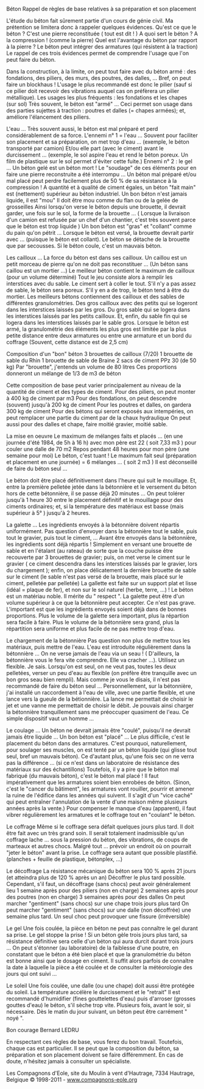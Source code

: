 Béton
Rappel de règles de base
relatives à sa préparation et son placement
 
 
L'étude du béton fait sûrement partie d'un cours de génie civil. Ma
prétention se limitera donc à rappeler quelques évidences.
Qu'est ce que le béton ?
C'est une pierre reconstituée ( tout est dit ! )
A quoi sert le béton ?
A la compression ! (comme la pierre)
Quel est l'avantage du béton par rapport à la pierre ?
Le béton peut intégrer des armatures (qui résistent à la traction)
Le rappel de ces trois évidences permet de comprendre l'usage que l'on peut
faire du béton.

Dans la construction, à la limite, on peut tout faire avec du béton armé : des fondations, des piliers, des murs, des poutres, des dalles, ... Bref, on peut faire un blockhaus !
L'usage le plus recommandé est donc le pilier (sauf si ce pilier doit
recevoir des vibrations auquel cas on préfèrera un pilier métallique).
Les usages les plus fréquents : les fondations et les chapes (sur sol)
Très souvent, le béton est "armé" ... Ceci permet son usage dans des parties sujettes à traction : poutres et dalles (= chapes armées); et, améliore l'élancement des piliers.
 
L'eau ...
Très souvent aussi, le béton est mal préparé et perd considérablement de sa force.
L'ennemi n° 1 = l'eau ...
Souvent pour faciliter son placement et sa préparation, on met trop d'eau ... (exemple, le béton transporté par camion)
Et/ou elle part (avec le ciment) avant le durcissement ... (exemple, le sol aspire l'eau et rend le béton poreux. Un film de plastique sur le sol permet d'éviter cette fuite.)
Ennemi n° 2 : le gel ...  Un béton gelé est un béton mort ! Le "soudage" de ces éléments pour en faire une pierre reconstruite a été interrompu ...
Un béton mal préparé et/ou mal placé peut perdre facilement plus de 50 % de sa résistance à la compression ! A quantité et à qualité de ciment égales, un béton "fait main" est (nettement) supérieur au béton industriel.
Un bon béton n'est jamais liquide, il est "mou"
Il doit être mou comme du flan ou de la gelée de grosseilles
Ainsi lorsqu'on verse le béton depuis une brouette, il devrait garder, une fois sur le sol,  la forme de la brouette ... ( Lorsque la livraison d'un camion est refusée par un chef d'un chantier, c'est très souvent parce que le béton est trop liquide )
Un bon béton est "gras" et "collant" comme du pain qu'on pétrit ...
Lorsque le béton est versé, la brouette devrait partir avec ... (puisque le béton est collant). Le béton se détache de la brouette que par secousses. Si le béton coule, c'est un mauvais béton.
 
Les cailloux ...
La force du béton est dans ses cailloux. Un caillou est un petit morceau de pierre qu'on ne doit pas reconstituer ... (Un béton sans caillou est un mortier ...)
Le meilleur béton contient le maximum de cailloux (pour un volume déterminé) Tout le jeu consiste alors à remplir les interstices avec du sable. Le ciment sert à coller le tout. 
S'il n'y a pas assez de sable, le béton sera poreux.
S'il y en a de trop, le béton tend à être du mortier.
Les meilleurs bétons contiennent des cailloux et des sables de différentes granulométries.
Des gros cailloux avec des petits qui se logeront dans les interstices laissés par les gros. Du gros sable qui se logera dans les interstices laissés par les petits cailloux. Et, enfin, du sable fin qui se logera dans les interstices laissés par le sable gros.
Lorsque le béton est armé, la granulométrie des éléments les plus gros est limitée par la plus petite distance entre deux armatures ou entre une armature et un bord du coffrage (Souvent, cette distance est de 2,5 cm)
 

Composition d'un "bon" béton
3 brouettes de cailloux (7/20)
1 brouette de sable du Rhin
1 brouette de sable de Braine
2 sacs de ciment PPz 30 (de 50 kg)
Par "brouette", j'entends un volume de 80 litres
Ces proportions donneront un mélange de 1/3 de m3 de béton
 
Cette composition de base peut varier principalement au niveau de la
quantité de ciment et des types de ciment.
Pour des piliers, on peut monter à 400 kg de ciment par m3
Pour des fondations, on peut descendre (souvent) jusqu'à 200 kg de ciment
Pour les poutres et dalles, on gardera 300 kg de ciment
Pour des bétons qui seront exposés aux intempéries, on peut remplacer une partie du ciment par de la chaux hydraulique
On peut aussi pour des dalles et chape, faire moitié gravier, moitié sable.
 
La mise en oeuvre
Le maximum de mélanges faits et placés ... (en une journée d'été 1984, de 5h à 16 h) avec mon père est 22 ( soit 7,33 m3 ) pour couler une dalle de 70 m2
Repos pendant 48 heures pour mon père (une semaine pour moi)
Le béton, c'est tuant !
Le maximum fait seul (préparation et placement en une journée) = 6 mélanges ... ( soit 2 m3 )
Il est déconseillé de faire du béton seul ...
 
Le béton doit être placé définitivement dans l'heure qui suit le mouillage. Et, entre la première pelletée jetée dans la bétonnière et le versement du béton hors de cette bétonnière, il se passe déjà 20 minutes ...
On peut tolérer jusqu'à 1 heure 30 entre le placement définitif et le mouillage pour des ciments ordinaires; et, si la température des matériaux est basse (mais supérieur à 5° ) jusqu'à 2 heures.
 
La galette ...
Les ingrédients envoyés à la bétonnière doivent répartis uniformément.
Pas question d'envoyer dans la bétonnière tout le sable, puis tout le gravier, puis tout le ciment, ...
Avant être envoyés dans la bétonnière, les ingrédients sont déjà répartis ! Simplement en versant une brouette de sable et en l'étalant (au rateau) de sorte que la couche puisse être recouverte par 3 brouettes de gravier; puis, on met verse le ciment sur le gravier ( ce ciment descendra dans les interstices laissés par le gravier, lors du chargement ); enfin, on place délicatement la dernière brouette de sable sur le ciment (le sable n'est pas versé de la brouette, mais placé sur le ciment, pelletée par pelletée)
La gallette est faite sur un support plat et lisse (idéal = plaque de fer), et non sur le sol naturel (herbe, terre, ...) !
Le béton est un matériau noble. Il mérite du " respect ".
La galette peut être d'un volume supérieur à ce que la bétonnière peut accepter. Ce n'est pas grave. L'important est que les ingrédients envoyés soient déjà dans de bonnes proportions.
Plus le volume de la galette sera important, plus la répartion sera facile à faire. Plus le volume de la bétonnière sera grand, plus la répartition sera uniforme et plus facile de ne pas mettre trop d'eau.
 
Le chargement de la bétonnière
Pas question non plus de mettre tous les matériaux, puis mettre de l'eau. L'eau est introduite régulièrement dans la bétonnière ... On ne verse jamais de l'eau via un seau ! ( D'ailleurs, la bétonnière vous le fera vite comprendre. Elle va cracher ...). Utilisez un flexible.
Je sais. Lorsqu'on est seul, on ne veut pas, toutes les deux pelletées, verser un peu d'eau au flexible (on préfère être tranquille avec un bon gros seau bien rempli). Mais comme je vous le disais, il n'est pas recommandé de faire du béton seul ... 
Personnellement, sur la bétonnière, j'ai installé un raccordement à l'eau de ville, avec une partie flexible, et une lance vers la gueule de la bétionnière. La lance me permettait de choisir le jet et une vanne me permettait de choisir le débit. Je pouvais ainsi charger la bétonnière tranquillement sans me préoccuper quasiment de l'eau.
Ce simple dispositif vaut un homme ...
 

Le coulage ...
Un béton ne devrait jamais être "coulé", puisqu'il ne devrait jamais être liquide ...
Un bon béton est "placé" ...
Le plus difficile, c'est le placement du béton dans des armatures. C'est pourquoi, naturellement, pour soulager ses muscles, on est tenté par un béton liquide (qui glisse tout seul, bref un mauvais béton). Ce d'autant plus, qu'une fois sec on ne verra pas la différence ... (si ce n'est dans un laboratoire de résistance des matériaux sur des échantillons)
Toutefois, il y a pire que le béton mal fabriqué (du mauvais béton), c'est le béton mal placé ! Il faut impérativement que les armatures soient bien enrobées de béton. (Sinon, c'est le "cancer du bâtiment", les armatures vont rouiller, pourrir et amener la ruine de l'édifice dans les années qui suivent. Il s'agit d'un "vice caché" qui peut entraîner l'annulation de la vente d'une maison même plusieurs années après la vente.)
Pour compenser le manque d'eau (apparent), il faut vibrer régulièrement les armatures et le coffrage tout en "coulant" le béton.
 
Le coffrage
Même si le coffrage sera défait quelques jours plus tard. Il doit être fait avec un très grand soin. Il serait totalement inadmissible qu'un coffrage lache ... sous la pression du béton, des vibrations, de coups de marteaux et autres chocs.
Malgré tout ... prévoir un endroit où on pourrait "jeter le béton" avant la prise.
Le coffrage sera autant que possible plastifié. (planches + feuille de plastique, bétonplex, ...)
 
Le décoffrage
La résistance mécanique du béton sera 100 % après 21 jours (et atteindra plus de 120 % après un an)
Décoffrer le plus tard possible. Cependant, s'il faut,
un décoffrage (sans chocs) peut avoir généralement lieu
1 semaine après pour des piliers (non en charge)
2 semaines après pour des poutres (non en charge)
3 semaines après pour des dalles
On peut marcher "gentiment" (sans chocs) sur une chape trois jours plus tard
On peut marcher "gentiment" (sans chocs) sur une dalle (non décoffrée) une semaine plus tard.
Un seul choc peut provoquer une fissure (irréversible)
 
Le gel
Une fois coulée, la pièce en béton ne peut pas connaître le gel durant sa prise.
Le gel stoppe la prise !
Si un béton gèle trois jours plus tard, sa résistance définitive sera celle d'un béton qui aura durcit durant trois jours ...
On peut s'étonner (au laboratoire) de la faiblesse d'une poutre, en constatant  que le béton a été bien placé et que la granulométrie du béton est bonne ainsi que le dosage en ciment. Il suffit alors parfois de connaître la date à laquelle la pièce a été coulée et de consulter la météorologie des jours qui ont suivi ...
 
Le soleil
Une fois coulée, une dalle (ou une chape) doit aussi être protégée du soleil. La température accélère le durcissement et le "retrait"
Il est recommandé d'humidifier (fines gouttelettes d'eau) puis d'arroser (grosses gouttes d'eau) le béton, s'il sèche trop vite. Plusieurs fois, avant le soir, si nécessaire. Dès le matin du jour suivant, un béton peut être carrément " noyé ".
 
 
Bon courage
Bernard LEDRU

En respectant ces règles de base, vous ferez du bon travail. Toutefois, chaque cas est particulier. Il se peut que la composition du béton, sa préparation et son placement doivent se faire différemment. En cas de doute, n'hésitez jamais à consulter un spécialiste.

Les Compagnons d'Eole, site du Moulin à vent d'Hautrage, 7334 Hautrage, Belgique
© 1998-2011 - www.compagnons-eole.org

